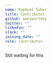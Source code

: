 ```yaml
---
name: Rapheal Suber
title: Contributor
github: manyworldss
twitter: ""
linkedin: ""
slack: ""
joining_date: ""
role: contributor
---
```


Still waiting for this
